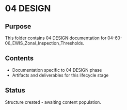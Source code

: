 # 04 DESIGN

## Purpose
This folder contains 04 DESIGN documentation for 04-60-06_EWIS_Zonal_Inspection_Thresholds.

## Contents
- Documentation specific to 04 DESIGN phase
- Artifacts and deliverables for this lifecycle stage

## Status
Structure created - awaiting content population.
